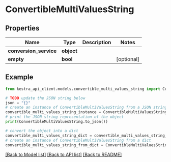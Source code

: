 # ConvertibleMultiValuesString


## Properties

Name | Type | Description | Notes
------------ | ------------- | ------------- | -------------
**conversion_service** | **object** |  | 
**empty** | **bool** |  | [optional] 

## Example

```python
from kestra_api_client.models.convertible_multi_values_string import ConvertibleMultiValuesString

# TODO update the JSON string below
json = "{}"
# create an instance of ConvertibleMultiValuesString from a JSON string
convertible_multi_values_string_instance = ConvertibleMultiValuesString.from_json(json)
# print the JSON string representation of the object
print(ConvertibleMultiValuesString.to_json())

# convert the object into a dict
convertible_multi_values_string_dict = convertible_multi_values_string_instance.to_dict()
# create an instance of ConvertibleMultiValuesString from a dict
convertible_multi_values_string_from_dict = ConvertibleMultiValuesString.from_dict(convertible_multi_values_string_dict)
```
[[Back to Model list]](../README.md#documentation-for-models) [[Back to API list]](../README.md#documentation-for-api-endpoints) [[Back to README]](../README.md)


